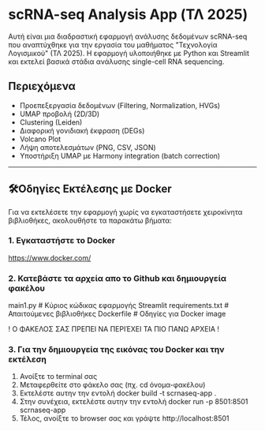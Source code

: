 # scRNA-seq Analysis App (ΤΛ 2025)

Αυτή είναι μια διαδραστική εφαρμογή ανάλυσης δεδομένων scRNA-seq που αναπτύχθηκε για την εργασία του μαθήματος "Τεχνολογία Λογισμικού" (ΤΛ 2025). Η εφαρμογή υλοποιήθηκε με Python και Streamlit και εκτελεί βασικά στάδια ανάλυσης single-cell RNA sequencing.

## Περιεχόμενα

- Προεπεξεργασία δεδομένων (Filtering, Normalization, HVGs)
- UMAP προβολή (2D/3D)
- Clustering (Leiden)
- Διαφορική γονιδιακή έκφραση (DEGs)
- Volcano Plot
- Λήψη αποτελεσμάτων (PNG, CSV, JSON)
- Υποστήριξη UMAP με Harmony integration (batch correction)

---

## 🛠Οδηγίες Εκτέλεσης με Docker

Για να εκτελέσετε την εφαρμογή χωρίς να εγκαταστήσετε χειροκίνητα βιβλιοθήκες, ακολουθήστε τα παρακάτω βήματα:

### 1. Εγκαταστήστε το Docker

https://www.docker.com/

### 2. Κατεβάστε τα αρχεία απο το Github και δημιουργεία φακέλου

main1.py             # Κύριος κώδικας εφαρμογής Streamlit
requirements.txt     # Απαιτούμενες βιβλιοθήκες
Dockerfile           # Οδηγίες για Docker image

! Ο ΦΑΚΕΛΟΣ ΣΑΣ ΠΡΕΠΕΙ ΝΑ ΠΕΡΙΈΧΕΙ ΤΑ ΠΙΟ ΠΑΝΩ ΑΡΧΕΙΑ !

### 3. Για την δημιουργεία της εικόνας του Docker και την εκτέλεση

1. Ανοίξτε το terminal σας
2. Μεταφερθείτε στο φάκελο σας (πχ. cd όνομα-φακέλου)
3. Εκτελέστε αυτην την εντολή docker build -t scrnaseq-app .
4. Στην συνέχεια, εκτελέστε αυτην την εντολή docker run -p 8501:8501 scrnaseq-app
5. Τέλος, ανοίξτε το browser σας και γράψτε http://localhost:8501


